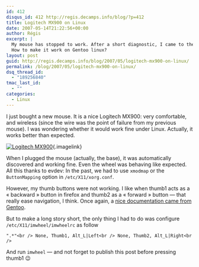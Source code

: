 ```yaml
---
id: 412
disqus_id: 412 http://regis.decamps.info/blog/?p=412
title: Logitech MX900 on Linux
date: 2007-05-14T21:22:56+00:00
author: Régis
excerpt: |
  My mouse has stopped to work. After a short diagnostic, I came to the conclusion that the wire cut. Unfortunately, you can't buy a simple wire. My new mouse will be wireless!
  How to make it work on Gentoo linux?
layout: post
guid: http://regis.decamps.info/blog/2007/05/logitech-mx900-on-linux/
permalink: /blog/2007/05/logitech-mx900-on-linux/
dsq_thread_id:
  - "189256840"
tmac_last_id:
  - ""
categories:
  - Linux
---
```

I just bought a new mouse. It is a nice Logitech MX900: very comfortable, and wireless (since the wire was the point of failure from my previous mouse). I was wondering whether it would work fine under Linux. Actually, it works better than expected.
  
[<img id="image413" src="/blog/wp-content/uploads/2007/05/00036266.thumbnail.jpg" alt="Logitech MX900" />](/blog/wp-content/uploads/2007/05/00036266.jpg "Logitech MX900"){.imagelink}

When I plugged the mouse (actually, the base), it was automatically discovered and working fine. Even the wheel was behaving like expected. All this thanks to evdev: In the past, we had to use `xmodmap` or the `ButtonMapping` option in `/etc/X11/xorg.conf`.

However, my thumb buttons were not working. I like when thumb1 acts as a « backward » button in firefox and thumb2 as a « forward » button &#8212; that really ease navigation, I think. Once again, a [nice documentation came from Gentoo](http://planet.gentoo.org/developers/betelgeuse/2006/11/26/getting_mx_revolution_setup_in_gentoo).

But to make a long story short, the only thing I had to do was configure `/etc/X11/imwheel/imwheelrc` as follow
  
`".*"<br />
None, Thumb1, Alt_L|Left<br />
None, Thumb2, Alt_L|Right<br />
` 
  
And run `imwheel` &#8212; and not forget to publish this post before pressing thumb1 😉
